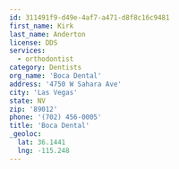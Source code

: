 ```yaml
---
id: 311491f9-d49e-4af7-a471-d8f8c16c9481
first_name: Kirk
last_name: Anderton
license: DDS
services:
  - orthodontist
category: Dentists
org_name: 'Boca Dental'
address: '4750 W Sahara Ave'
city: 'Las Vegas'
state: NV
zip: '89012'
phone: '(702) 456-0005'
title: 'Boca Dental'
_geoloc:
  lat: 36.1441
  lng: -115.248
---
```

